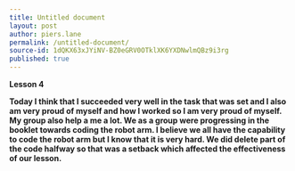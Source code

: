```yaml
---
title: Untitled document
layout: post
author: piers.lane
permalink: /untitled-document/
source-id: 1dQKX63xJYiNV-BZ0eGRV0OTklXK6YXDNwlmQBz9i3rg
published: true
---
```

**Lesson 4**

**Today I think that I succeeded very well in the task that was set and I also am very proud of myself and how I worked so I am very proud of myself. My group also help a me a lot. We as a group were progressing in the booklet towards coding the robot arm. I believe we all have the capability to code the robot arm but I know that it is very hard. We did delete part of the code halfway so that was a setback which affected the effectiveness of our lesson.**

